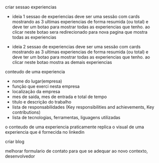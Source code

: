 criar sessao experiencias

- ideia 1
  sessao de experiencias deve ser uma sessão com cards mostrando as 3 ultimas experiencias de forma resumida (ou total) e deve ter um botao para mostrar todas as experiencias que tenho. ao clicar neste botao sera redirecionado para nova pagina que mostra todas as experiencias

- ideia 2
  sessao de experiencias deve ser uma sessão com cards mostrando as 3 ultimas experiencias de forma resumida (ou total) e deve ter um botao para mostrar todas as experiencias que tenho. ao clicar neste botao mostra as demais experiencias

conteudo de uma experiencia

- nome do lugar(empresa)
- função que exerci nesta empresa
- localização da empresa
- mes de saida, mes de entrada e total de tempo
- titulo e descrição do trabalho
- lista de responsabilidades (Key responsibilities and achievements, Key contributions)
- lista de tecnologias, ferramentas, liguagens utilizadas

o conteudo de uma experiencia praticamente replica o visual de uma experiencia que é fornecida no linkedin

criar blog

melhorar formulario de contato para que se adequar ao novo contexto, desenvolvedor
